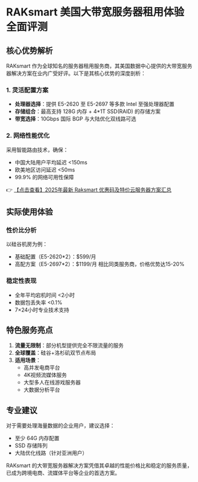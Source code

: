 # RAKsmart 美国大带宽服务器租用体验全面评测

## 核心优势解析

RAKsmart 作为全球知名的服务器租用服务商，其美国数据中心提供的大带宽服务器解决方案在业内广受好评。以下是其核心优势的深度剖析：

### 1. 灵活配置方案
- **处理器选择**：提供 E5-2620 至 E5-2697 等多款 Intel 至强处理器配置
- **存储组合**：最高支持 128G 内存 + 4*1T SSD(RAID) 的存储方案
- **带宽选择**：10Gbps 国际 BGP 与大陆优化双线路可选

### 2. 网络性能优化
采用智能路由技术，确保：
- 中国大陆用户平均延迟 <150ms
- 欧美地区访问延迟 <50ms
- 99.9% 的网络可用性保障

👉 [【点击查看】2025年最新 Raksmart 优惠码及特价云服务器方案汇总](https://bit.ly/raksmart)

## 实际使用体验

### 性价比分析
以硅谷机房为例：
- 基础配置（E5-2620*2）：$599/月
- 高配方案（E5-2697*2）：$1199/月
相比同类服务商，价格优势达15-20%

### 稳定性表现
- 全年平均宕机时间 <2小时
- 数据包丢失率 <0.1%
- 7×24小时专业技术支持

## 特色服务亮点
1. **流量无限制**：部分机型提供完全不限流量的服务
2. **全球覆盖**：硅谷+洛杉矶双节点布局
3. **适用场景**：
   - 高并发电商平台
   - 4K视频流媒体服务
   - 大型多人在线游戏服务器
   - 大数据分析平台

## 专业建议
对于需要处理海量数据的企业用户，建议选择：
- 至少 64G 内存配置
- SSD 存储阵列
- 大陆优化线路（针对亚洲用户）

RAKsmart 的大带宽服务器解决方案凭借其卓越的性能价格比和稳定的服务质量，已成为跨境电商、流媒体平台等企业的首选方案。